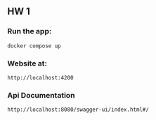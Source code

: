 ## HW 1

### Run the app:

``` 
docker compose up
```

### Website at:

```
http://localhost:4200
```

### Api Documentation

```
http://localhost:8080/swagger-ui/index.html#/ 
```